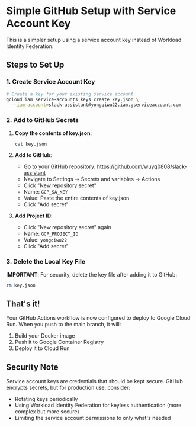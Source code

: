 # Simple GitHub Setup with Service Account Key

This is a simpler setup using a service account key instead of Workload Identity Federation.

## Steps to Set Up

### 1. Create Service Account Key
```bash
# Create a key for your existing service account
gcloud iam service-accounts keys create key.json \
  --iam-account=slack-assistant@yongqiwu22.iam.gserviceaccount.com
```

### 2. Add to GitHub Secrets

1. **Copy the contents of key.json**:
   ```bash
   cat key.json
   ```

2. **Add to GitHub**:
   - Go to your GitHub repository: https://github.com/wuyq0808/slack-assistant
   - Navigate to Settings → Secrets and variables → Actions
   - Click "New repository secret"
   - Name: `GCP_SA_KEY`
   - Value: Paste the entire contents of key.json
   - Click "Add secret"

3. **Add Project ID**:
   - Click "New repository secret" again
   - Name: `GCP_PROJECT_ID`
   - Value: `yongqiwu22`
   - Click "Add secret"

### 3. Delete the Local Key File
**IMPORTANT**: For security, delete the key file after adding it to GitHub:
```bash
rm key.json
```

## That's it!

Your GitHub Actions workflow is now configured to deploy to Google Cloud Run. When you push to the main branch, it will:
1. Build your Docker image
2. Push it to Google Container Registry
3. Deploy it to Cloud Run

## Security Note

Service account keys are credentials that should be kept secure. GitHub encrypts secrets, but for production use, consider:
- Rotating keys periodically
- Using Workload Identity Federation for keyless authentication (more complex but more secure)
- Limiting the service account permissions to only what's needed